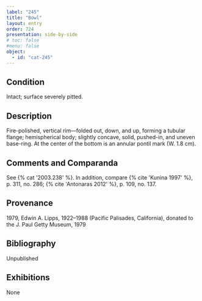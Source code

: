 ```yaml
---
label: "245"
title: "Bowl"
layout: entry
order: 724
presentation: side-by-side
# toc: false
#menu: false 
object:
  - id: "cat-245"
---
```


## Condition

Intact; surface severely pitted.

## Description

Fire-polished, vertical rim—folded out, down, and up, forming a tubular flange; hemispherical body; slightly concave, solid, pushed-in, and uneven base-ring. At the center of the bottom is an annular pontil mark (W. 1.8 cm).

## Comments and Comparanda

See {% cat '2003.238' %}. In addition, compare {% cite 'Kunina 1997' %}, p. 311, no. 286; {% cite 'Antonaras 2012' %}, p. 109, no. 137.

## Provenance

1979, Edwin A. Lipps, 1922–1988 (Pacific Palisades, California), donated to the J. Paul Getty Museum, 1979

## Bibliography

Unpublished

## Exhibitions

None